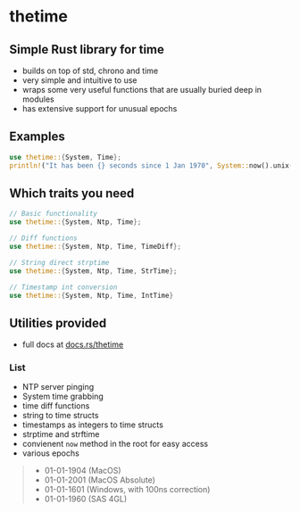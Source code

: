 # thetime
## Simple Rust library for time
- builds on top of std, chrono and time
- very simple and intuitive to use
- wraps some very useful functions that are usually buried deep in modules
- has extensive support for unusual epochs
## Examples
```rust
use thetime::{System, Time};
println!("It has been {} seconds since 1 Jan 1970", System::now().unix());
```
## Which traits you need
```rust
// Basic functionality
use thetime::{System, Ntp, Time};

// Diff functions
use thetime::{System, Ntp, Time, TimeDiff};

// String direct strptime
use thetime::{System, Ntp, Time, StrTime};

// Timestamp int conversion
use thetime::{System, Ntp, Time, IntTime}
```
## Utilities provided
- full docs at [docs.rs/thetime](https://docs.rs/thetime)
### List
- NTP server pinging
- System time grabbing
- time diff functions
- string to time structs
- timestamps as integers to time structs
- strptime and strftime
- convienent `now` method in the root for easy access
- various epochs
> - 01-01-1904 (MacOS)
> - 01-01-2001 (MacOS Absolute)
> - 01-01-1601 (Windows, with 100ns correction)
> - 01-01-1960 (SAS 4GL)